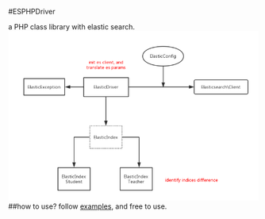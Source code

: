 #ESPHPDriver

a PHP class library with elastic search.
![es](./ESPHPDriver.jpg)
##how to use?
follow [examples](./examples/), and free to use.

